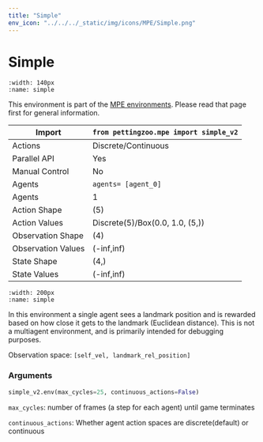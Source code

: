 ```yaml
---
title: "Simple"
env_icon: "../../../_static/img/icons/MPE/Simple.png"
---
```


# Simple

```{figure} mpe_simple.gif 
:width: 140px
:name: simple
```

This environment is part of the <a href='..'>MPE environments</a>. Please read that page first for general information.

| Import             | `from pettingzoo.mpe import simple_v2` |
|--------------------|----------------------------------------|
| Actions            | Discrete/Continuous                    |
| Parallel API       | Yes                                    |
| Manual Control     | No                                     |
| Agents             | `agents= [agent_0]`                    |
| Agents             | 1                                      |
| Action Shape       | (5)                                    |
| Action Values      | Discrete(5)/Box(0.0, 1.0, (5,))        |
| Observation Shape  | (4)                                    |
| Observation Values | (-inf,inf)                             |
| State Shape        | (4,)                                   |
| State Values       | (-inf,inf)                             |

```{figure} ../../_static/img/aec/mpe_simple_aec.svg
:width: 200px
:name: simple
```

In this environment a single agent sees a landmark position and is rewarded based on how close it gets to the landmark (Euclidean distance). This is not a multiagent environment, and is primarily intended for debugging purposes.

Observation space: `[self_vel, landmark_rel_position]`

### Arguments

``` python
simple_v2.env(max_cycles=25, continuous_actions=False)
```



`max_cycles`:  number of frames (a step for each agent) until game terminates

`continuous_actions`: Whether agent action spaces are discrete(default) or continuous
